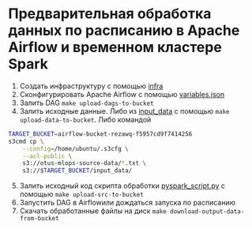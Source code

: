 # Предварительная обработка данных по расписанию в Apache Airflow и временном кластере Spark

1. Создать инфраструктуру с помощью [infra](../infra)
2. Сконфигурировать Apache Airflow c помощью [variables.json](../infra/variables.json)
3. Залить DAG `make upload-dags-to-bucket`
4. Залить исходные данные. Либо из [input_data](input_data) с помощью  `make upload-data-to-bucket`. Либо командой

```bash
TARGET_BUCKET=airflow-bucket-rezawq-f5957cd9f7414256
s3cmd cp \
    --config=/home/ubuntu/.s3cfg \
    --acl-public \
    s3://otus-mlops-source-data/*.txt \
    s3://$TARGET_BUCKET/input_data/
```

5. Залить исходный код скрипта обработки [pyspark_script.py](src/pyspark_script.py) с помощью
   `make upload-src-to-bucket`
6. Запустить DAG в Airflowили дождаться запуска по расписанию
7. Скачать обработанные файлы на диск `make download-output-data-from-bucket`